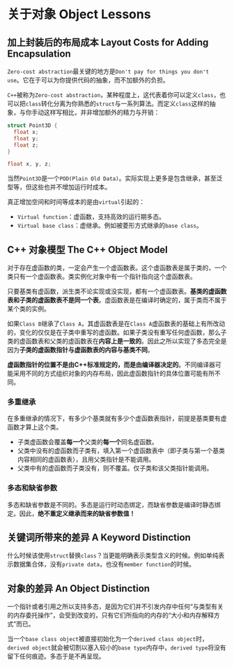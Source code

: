 # 关于对象 Object Lessons

## 加上封装后的布局成本 Layout Costs for Adding Encapsulation

`Zero-cost abstraction`最关键的地方是`Don't pay for things you don't use`。它在于可以为你提供代码的抽象，而不加额外的负担。

`C++`被称为`Zero-cost abstraction`，某种程度上，这代表着你可以定义`class`，也可以把`class`转化分离为你熟悉的`struct`与一系列算法。而定义`class`这样的抽象，与你手动这样写相比，并非增加额外的精力与开销：

```cpp
struct Point3D {
  float x;
  float y;
  float z;
}

float x, y, z;
```

当然`Point3D`是一个`POD(Plain Old Data)`。实际实现上更多是包含继承，甚至泛型等，但这些也并不增加运行时成本。

真正增加空间和时间等成本的是由`virtual`引起的：

- `Virtual function`：虚函数，支持高效的运行期多态。
- `Virtual base class`：虚继承。例如被菱形方式继承的`base class`。

## C++ 对象模型 The C++ Object Model

对于存在虚函数的类，一定会产生一个虚函数表。这个虚函数表是属于类的，一个类只有一个虚函数表。类实例化对象中有一个指针指向这个虚函数表。

只要基类有虚函数，派生类不论实现或没实现，都有一个虚函数表。**基类的虚函数表和子类的虚函数表不是同一个表**。虚函数表是在编译时确定的，属于类而不属于某个类的实例。

如果`Class B`继承了`Class A`，其虚函数表是在`Class A`虚函数表的基础上有所改动的，变化的仅仅是在子类中重写的虚函数。如果子类没有重写任何虚函数，那么子类的虚函数表和父类的虚函数表在**内容上是一致的**。因此之所以实现了多态完全是因为**子类的虚函数指针与虚函数表的内容与基类不同**。

**虚函数指针的位置不是由C++标准规定的，而是由编译器决定的**。不同编译器可能采用不同的方式组织对象的内存布局，因此虚函数指针的具体位置可能有所不同。

### 多重继承

在多重继承的情况下，有多少个基类就有多少个虚函数表指针，前提是基类要有虚函数才算上这个类。

- 子类虚函数会覆盖**每一个**父类的**每一个**同名虚函数。
- 父类中没有的虚函数而子类有，填入第一个虚函数表中（即子类与第一个基类内容相同的虚函数表），且用父类指针是不能调用。
- 父类中有的虚函数而子类没有，则不覆盖。仅子类和该父类指针能调用。

### 多态和缺省参数

多态和缺省参数是不同的。多态是运行时动态绑定，而缺省参数是编译时静态绑定。因此，**绝不重定义继承而来的缺省参数值！**

## 关键词所带来的差异 A Keyword Distinction

什么时候该使用`struct`替换`class`？当更能明确表示类型含义的时候。例如单纯表示数据集合体，没有`private data`，也没有`member function`的时候。

## 对象的差异 An Object Distinction

一个指针或者引用之所以支持多态，是因为它们并不引发内存中任何“与类型有关的内存委托操作”，会受到改变的，只有它们所指向的内存的“大小和内存解释方式”而已。

当一个`base class object`被直接初始化为一个`derived class object`时，`derived object`就会被切割以塞入较小的`base type`内存中，`derived type`将没有留下任何痕迹。多态于是不再呈现。
